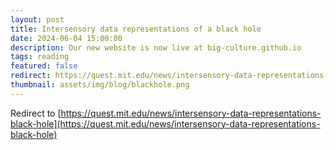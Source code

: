 ```yaml
---
layout: post
title: Intersensory data representations of a black hole
date: 2024-06-04 15:00:00
description: Our new website is now live at big-culture.github.io
tags: reading
featured: false
redirect: https://quest.mit.edu/news/intersensory-data-representations-black-hole
thumbnail: assets/img/blog/blackhole.png
---
```


Redirect to [https://quest.mit.edu/news/intersensory-data-representations-black-hole](https://quest.mit.edu/news/intersensory-data-representations-black-hole)
